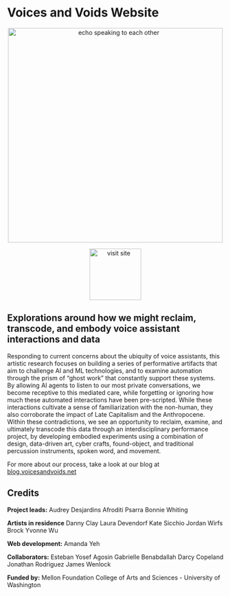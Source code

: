 # Voices and Voids Website


    
 <p align="center">
  <img src="https://i.imgur.com/aYDKbjR.gif" alt="echo speaking to each other" width="500px" >
  </p>
  
<a href="https://amandayehh.github.io/voices-and-voids/" >
  <p align="center">
<img src="https://i.imgur.com/LHupK4E.png" alt="visit site" width="120px" >
  </p>
</a>

## Explorations around how we might reclaim, transcode, and embody voice assistant interactions and data
Responding to current concerns about the ubiquity of voice assistants, this artistic research focuses on building a series of performative artifacts that aim to challenge AI and ML technologies, and to examine automation through the prism of “ghost work” that constantly support these systems. By allowing AI agents to listen to our most private conversations, we become receptive to this mediated care, while forgetting or ignoring how much these automated interactions have been pre-scripted. While these interactions cultivate a sense of familiarization with the non-human, they also corroborate the impact of Late Capitalism and the Anthropocene. Within these contradictions, we see an opportunity to reclaim, examine, and ultimately transcode this data through an interdisciplinary performance project, by developing embodied experiments using a combination of design, data-driven art, cyber crafts, found-object, and traditional percussion instruments, spoken word, and movement.

For more about our process, take a look at our blog at <a href="https://voicesandvoids.net/">blog.voicesandvoids.net</a>

## Credits

**Project leads:**
Audrey Desjardins
Afroditi Psarra
Bonnie Whiting

**Artists in residence**
Danny Clay
Laura Devendorf
Kate Sicchio
Jordan Wirfs Brock
Yvonne Wu

**Web development:**
Amanda Yeh

**Collaborators:**
Esteban Yosef Agosin
Gabrielle Benabdallah
Darcy Copeland
Jonathan Rodriguez
James Wenlock

**Funded by:**
Mellon Foundation
College of Arts and Sciences - University of Washington

